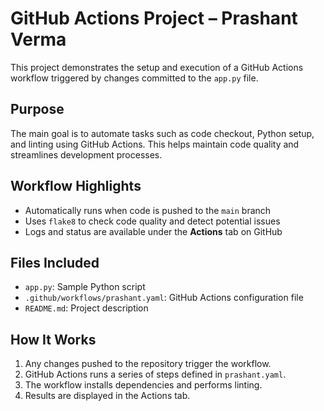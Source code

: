 # GitHub Actions Project – Prashant Verma

This project demonstrates the setup and execution of a GitHub Actions workflow triggered by changes committed to the `app.py` file.

## Purpose

The main goal is to automate tasks such as code checkout, Python setup, and linting using GitHub Actions. This helps maintain code quality and streamlines development processes.

## Workflow Highlights

- Automatically runs when code is pushed to the `main` branch
- Uses `flake8` to check code quality and detect potential issues
- Logs and status are available under the **Actions** tab on GitHub

## Files Included

- `app.py`: Sample Python script
- `.github/workflows/prashant.yaml`: GitHub Actions configuration file
- `README.md`: Project description

## How It Works

1. Any changes pushed to the repository trigger the workflow.
2. GitHub Actions runs a series of steps defined in `prashant.yaml`.
3. The workflow installs dependencies and performs linting.
4. Results are displayed in the Actions tab.

